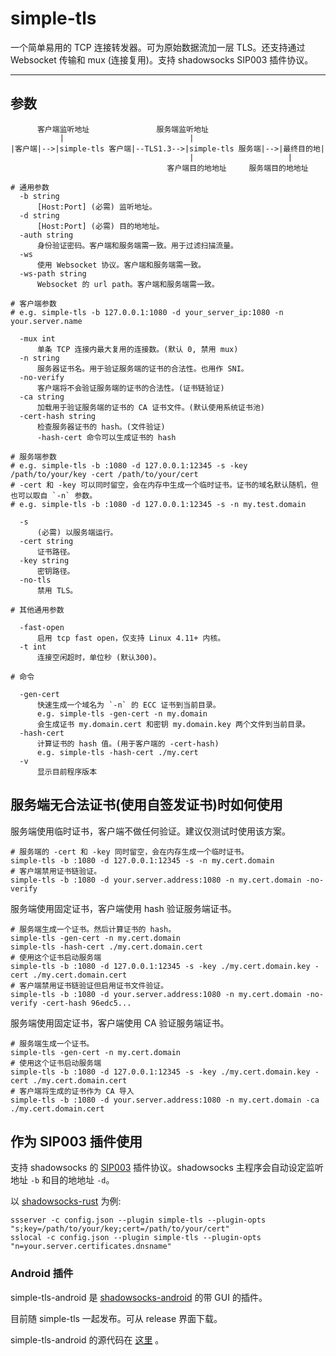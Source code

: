 # simple-tls

一个简单易用的 TCP 连接转发器。可为原始数据流加一层 TLS。还支持通过 Websocket 传输和 mux (连接复用)。支持 shadowsocks SIP003 插件协议。

---

## 参数

```text
      客户端监听地址               服务端监听地址
           |                            |
|客户端|-->|simple-tls 客户端|--TLS1.3-->|simple-tls 服务端|-->|最终目的地|
                                        |                     |   
                                   客户端目的地地址     服务端目的地地址  

# 通用参数
  -b string
      [Host:Port] (必需) 监听地址。
  -d string
      [Host:Port] (必需) 目的地地址。
  -auth string
      身份验证密码。客户端和服务端需一致。用于过滤扫描流量。
  -ws
      使用 Websocket 协议。客户端和服务端需一致。
  -ws-path string
      Websocket 的 url path。客户端和服务端需一致。

# 客户端参数
# e.g. simple-tls -b 127.0.0.1:1080 -d your_server_ip:1080 -n your.server.name

  -mux int
      单条 TCP 连接内最大复用的连接数。(默认 0, 禁用 mux)
  -n string
      服务器证书名。用于验证服务端的证书的合法性。也用作 SNI。
  -no-verify
      客户端将不会验证服务端的证书的合法性。(证书链验证)
  -ca string
      加载用于验证服务端的证书的 CA 证书文件。(默认使用系统证书池)
  -cert-hash string
      检查服务器证书的 hash。(文件验证)
      -hash-cert 命令可以生成证书的 hash

# 服务端参数
# e.g. simple-tls -b :1080 -d 127.0.0.1:12345 -s -key /path/to/your/key -cert /path/to/your/cert
# -cert 和 -key 可以同时留空，会在内存中生成一个临时证书。证书的域名默认随机，但也可以取自 `-n` 参数。
# e.g. simple-tls -b :1080 -d 127.0.0.1:12345 -s -n my.test.domain

  -s    
      (必需) 以服务端运行。
  -cert string
      证书路径。
  -key string
      密钥路径。
  -no-tls
      禁用 TLS。

# 其他通用参数

  -fast-open
      启用 tcp fast open，仅支持 Linux 4.11+ 内核。
  -t int
      连接空闲超时，单位秒 (默认300)。

# 命令

  -gen-cert
      快速生成一个域名为 `-n` 的 ECC 证书到当前目录。
      e.g. simple-tls -gen-cert -n my.domain
      会生成证书 my.domain.cert 和密钥 my.domain.key 两个文件到当前目录。
  -hash-cert
      计算证书的 hash 值。(用于客户端的 -cert-hash)
      e.g. simple-tls -hash-cert ./my.cert
  -v
      显示目前程序版本
```

## 服务端无合法证书(使用自签发证书)时如何使用

服务端使用临时证书，客户端不做任何验证。建议仅测试时使用该方案。

```shell
# 服务端的 -cert 和 -key 同时留空，会在内存生成一个临时证书。
simple-tls -b :1080 -d 127.0.0.1:12345 -s -n my.cert.domain
# 客户端禁用证书链验证。
simple-tls -b :1080 -d your.server.address:1080 -n my.cert.domain -no-verify
```

服务端使用固定证书，客户端使用 hash 验证服务端证书。

```shell
# 服务端生成一个证书。然后计算证书的 hash。
simple-tls -gen-cert -n my.cert.domain
simple-tls -hash-cert ./my.cert.domain.cert
# 使用这个证书启动服务端
simple-tls -b :1080 -d 127.0.0.1:12345 -s -key ./my.cert.domain.key -cert ./my.cert.domain.cert
# 客户端禁用证书链验证但启用证书文件验证。
simple-tls -b :1080 -d your.server.address:1080 -n my.cert.domain -no-verify -cert-hash 96edc5...
```

服务端使用固定证书，客户端使用 CA 验证服务端证书。

```shell
# 服务端生成一个证书。
simple-tls -gen-cert -n my.cert.domain
# 使用这个证书启动服务端
simple-tls -b :1080 -d 127.0.0.1:12345 -s -key ./my.cert.domain.key -cert ./my.cert.domain.cert
# 客户端将生成的证书作为 CA 导入
simple-tls -b :1080 -d your.server.address:1080 -n my.cert.domain -ca ./my.cert.domain.cert
```

## 作为 SIP003 插件使用

支持 shadowsocks 的 [SIP003](https://shadowsocks.org/en/wiki/Plugin.html) 插件协议。shadowsocks 主程序会自动设定监听地址 `-b` 和目的地地址 `-d`。

以 [shadowsocks-rust](https://github.com/shadowsocks/shadowsocks-rust) 为例:

```shell
ssserver -c config.json --plugin simple-tls --plugin-opts "s;key=/path/to/your/key;cert=/path/to/your/cert"
sslocal -c config.json --plugin simple-tls --plugin-opts "n=your.server.certificates.dnsname"
```

### Android 插件

simple-tls-android 是 [shadowsocks-android](https://github.com/shadowsocks/shadowsocks-android) 的带 GUI 的插件。

目前随 simple-tls 一起发布。可从 release 界面下载。

simple-tls-android 的源代码在 [这里](https://github.com/IrineSistiana/simple-tls-android) 。
